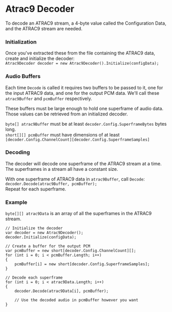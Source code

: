 # Atrac9 Decoder

To decode an ATRAC9 stream, a 4-byte value called the Configuration Data, and the ATRAC9 stream are needed.

### Initialization
Once you've extracted these from the file containing the ATRAC9 data, create and initialize the decoder:  
`Atrac9Decoder decoder = new Atrac9Decoder().Initialize(configData);`

### Audio Buffers
Each time `Decode` is called it requires two buffers to be passed to it, one for the input ATRAC9 data, and one for the output PCM data.
We'll call these `atrac9Buffer` and `pcmBuffer` respectively.

These buffers must be large enough to hold one superframe of audio data. 
Those values can be retrieved from an initialized decoder.

`byte[] atrac9Buffer` must be at least `decoder.Config.SuperframeBytes` bytes long.  
`short[][] pcmBuffer` must have dimensions of at least `[decoder.Config.ChannelCount][decoder.Config.SuperframeSamples]`

### Decoding
The decoder will decode one superframe of the ATRAC9 stream at a time. The superframes in a stream all have a constant size.

With one superframe of ATRAC9 data in `atrac9Buffer`, call `Decode`:
`decoder.Decode(atrac9Buffer, pcmBuffer);`  
Repeat for each superframe.

### Example

`byte[][] atrac9Data` is an array of all the superframes in the ATRAC9 stream.

```
// Initialize the decoder
var decoder = new Atrac9Decoder();
decoder.Initialize(configData);

// Create a buffer for the output PCM
var pcmBuffer = new short[decoder.Config.ChannelCount][];
for (int i = 0; i < pcmBuffer.Length; i++)
{
    pcmBuffer[i] = new short[decoder.Config.SuperframeSamples];
}

// Decode each superframe
for (int i = 0; i < atrac9Data.Length; i++)
{
    decoder.Decode(atrac9Data[i], pcmBuffer);

    // Use the decoded audio in pcmBuffer however you want
}

```